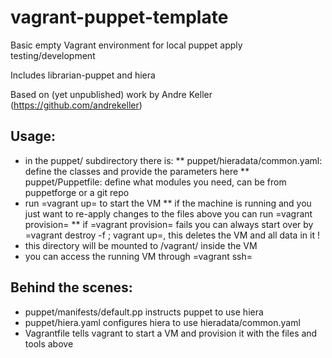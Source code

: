 vagrant-puppet-template
=======================

Basic empty Vagrant environment for local puppet apply testing/development

Includes librarian-puppet and hiera

Based on (yet unpublished) work by Andre Keller (https://github.com/andrekeller)

Usage:
------
* in the puppet/ subdirectory there is:
** puppet/hieradata/common.yaml: define the classes and provide the parameters here
** puppet/Puppetfile: define what modules you need, can be from puppetforge or a git repo
* run =vagrant up= to start the VM
** if the machine is running and you just want to re-apply changes to the files above you can run =vagrant provision=
** if =vagrant provision= fails you can always start over by =vagrant destroy -f ; vagrant up=, this deletes the VM and all data in it !
* this directory will be mounted to /vagrant/ inside the VM
* you can access the running VM through =vagrant ssh=

Behind the scenes:
------------------
* puppet/manifests/default.pp instructs puppet to use hiera
* puppet/hiera.yaml configures hiera to use hieradata/common.yaml
* Vagrantfile tells vagrant to start a VM and provision it with the files and tools above

